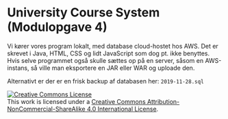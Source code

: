 # University Course System (Modulopgave 4)

Vi kører vores program lokalt, med database cloud-hostet hos AWS.
Det er skrevet i Java, HTML, CSS og lidt JavaScript som dog pt. ikke benyttes. 
Hvis selve programmet også skulle sættes op på en server, såsom en AWS-instans, så ville man eksportere en JAR eller WAR og uploade den.

Alternativt er der er en frisk backup af databasen her:
`2019-11-28.sql`

<a rel="license" href="http://creativecommons.org/licenses/by-nc-sa/4.0/"><img alt="Creative Commons License" style="border-width:0" src="https://i.creativecommons.org/l/by-nc-sa/4.0/88x31.png" /></a><br />This work is licensed under a <a rel="license" href="http://creativecommons.org/licenses/by-nc-sa/4.0/">Creative Commons Attribution-NonCommercial-ShareAlike 4.0 International License</a>.
